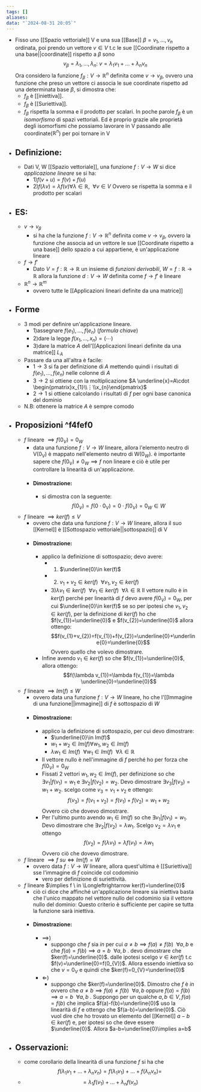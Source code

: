 ```yaml
---
tags: []
aliases: 
data: "`2024-08-31 20:05`"
---
```

- Fisso uno [[Spazio vettoriale]] V e una sua [[Base]] $\beta = v_1,...,v_n$ ordinata, poi prendo un vettore $v \in V$ t.c le sue [[Coordinate rispetto a una base||coordinate]] rispetto a $\beta$ sono$$v_{\beta}=\lambda_{1},...,\lambda_{n}:\  v=\lambda_1 v_1+...+\lambda_n v_n$$Ora considero la funzione $f_{\beta}: V\rightarrow \mathbb{R}^{n}$ definita come $v \rightarrow v_{\beta}$, ovvero una funzione che preso un vettore ci associa le sue coordinate rispetto ad una determinata base $\beta$, si dimostra che:
	- $f_\beta$ è [[iniettiva]].
	- $f_\beta$ è [[Suriettiva]].
	- $f_\beta$ rispetta la somma e il prodotto per scalari.
	In poche parole $f_{\beta}$ è un _isomorfismo_ di spazi vettoriali. Ed è proprio grazie alle proprietà degli isomorfismi che possiamo lavorare in V passando alle coordinate($\mathbb{R}^n$) per poi tornare in V
- ## Definizione:
	- Dati V, W [[Spazio vettoriale]], una funzione $f:V\rightarrow W$ si dice _applicazione lineare_ se si ha:
		- 1)$f(v+u)=f(v)+f(u)$
		- 2)$f(\lambda v)=\lambda f(v) \forall \lambda\in \mathbb{R}, \ \ \forall v\in V$ 
		Ovvero se rispetta la somma e il prodotto per scalari 
- ## ES:
	- $v \rightarrow v_{\beta}$
		- si ha che la funzione $f: V \rightarrow \mathbb{R}^{n}$ definita come $v \rightarrow v_{\beta}$, ovvero la funzione che associa ad un vettore le sue [[Coordinate rispetto a una base]] dello spazio a cui appartiene, è un'applicazione lineare 
	- $f\rightarrow f'$
		- Dato $V=f:\mathbb{R}\rightarrow \mathbb{R}$ un insieme di _funzioni derivabili_, $W=f:\mathbb{R}\rightarrow \mathbb{R}$ allora la funzione $d:V\rightarrow W$ definita come $f\rightarrow f'$ è lineare 
	- $\mathbb{R}^{n}\rightarrow \mathbb{R}^{m}$
		- ovvero tutte le [[Applicazioni lineari definite da una matrice]]
- ## Forme 
	- 3 modi per definire un'applicazione lineare.
		- 1)assegnare $f(e_{1}),...,f(e_{n})$ (_formula chiave_)
		- 2)dare la legge $f(x_{1},...,x_{n})=(\cdots)$
		- 3)dare la matrice $A$ dell'[[Applicazioni lineari definite da una matrice]] $L_{A}$
	- Passare da una all'altra è facile:
		- $1\longrightarrow 3$ si fa per definizione di $A$ mettendo quindi i risultati di $f(e_{1}),...,f(e_{n})$ nelle colonne di $A$ 
		- $3\longrightarrow 2$ si ottiene con la moltiplicazione $A \underline{x}=A\cdot \begin{pmatrix}x_{1}\\⋮\\x_{n}\end{pmatrix}$
		- $2\longrightarrow 1$ si ottiene calcolando i risultati di $f$ per ogni base canonica del dominio
	- N.B: ottenere la matrice $A$ è sempre comodo
- ## Proposizioni ^f4fef0
	- $f$ lineare $\implies f(0_{V})=0_{W}$
		- data una funzione $f:V \rightarrow W$ lineare, allora l'elemento neutro di V($0_V$) è mappato nell'elemento neutro di W($0_{W}$). è importante sapere che $f(0_{V})\ne 0_{W}\implies f$ non lineare e ciò è utile per controllare la linearità di un'applicazione.
		- #### Dimostrazione:
			- si dimostra con la seguente:$$f(0_{V})=f(0\cdot 0_{V})= 0\cdot f(0_{V})=0_{W}\in W$$
	- $f$ lineare $\implies ker(f)\le V$
		- ovvero che data una funzione $f:V \rightarrow W$ lineare, allora il suo [[Kernel]] è [[Sottospazio vettoriale||sottospazio]] di V
		- #### Dimostrazione:
			- applico la definizione di sottospazio; devo avere:
				- 1) $\underline{0}\in ker(f)$
				- 2) $v_{1}+v_{2}\in ker(f)\ \  \forall v_{1},v_{2}\in ker(f)$
				- 3)$\lambda v_{1}\in ker(f) \ \ \forall v_{1}\in ker(f)\ \ \forall \lambda \in \mathbb{R}$ 
			Il vettore nullo è in $ker(f)$ perché per linearità di $f$ devo avere $f(0_{V})=0_{W}$, per cui $\underline{0}\in ker(f)$ 
			se so per ipotesi che $v_{1},v_{2}\in ker(f)$, per la definizione di $ker(f)$ ho che $f(v_{1})=\underline{0}$ e $f(v_{2})=\underline{0}$ allora ottengo: $$f(v_{1}+v_{2})=f(v_{1})+f(v_{2})=\underline{0}+\underline{0}=\underline{0}$$Ovvero quello che volevo dimostrare.
			- Infine avendo $v_{1}\in ker(f)$ so che $f(v_{1})=\underline{0}$, allora ottengo:$$f(\lambda v_{1})=\lambda f(v_{1})=\lambda \underline{0}=\underline{0}$$
	- $f$ lineare $\implies Im(f)\le W$  
		- ovvero data una funzione $f:V \rightarrow W$ lineare, ho che l'[[Immagine di una funzione||immagine]] di $f$ è sottospazio di $W$ 
		- #### Dimostrazione:
			- applico la definizione di sottospazio, per cui devo dimostrare:
				- $\underline{0}\in Im(f)$
				- $w_{1}+w_{2}\in Im(f) \forall w_{1},w_{2}\in Im(f)$ 
				- $\lambda w_{1}\in Im(f) \ \ \forall w_{1}\in Im(f)\ \ \forall \lambda \in \mathbb{R}$ 
			- Il vettore nullo è nell'immagine di $f$ perché ho per forza che $f(0_{V})=0_{W}$ 
			- Fissati 2 vettori $w_{1},w_{2}\in Im(f)$, per definizione so che $\exists v_{1}|f(v_{1})=w_{1}$ e $\exists v_{2}|f(v_{2})=w_{2}$. Devo dimostrare $\exists v_{3}|f(v_{3})=w_{1}+w_{2}$. scelgo come $v_{3}=v_{1}+v_{2}$ e ottengo:$$f(v_{3})=f(v_{1}+v_{2})=f(v_{1})+f(v_{2})=w_{1}+w_{2}$$Ovvero ciò che dovevo dimostrare.
			- Per l'ultimo punto avendo $w_{1}\in Im(f)$ so che $\exists v_{1}|f(v_{1})=w_{1}$. Devo dimostrare che $\exists v_{2}|f(v_{2})=\lambda w_{1}$. Scelgo $v_{2}=\lambda v_{1}$ e ottengo$$f(v_{2})=f(\lambda v_{1})=\lambda f(v_{1})=\lambda w_{1}$$Ovvero ciò che dovevo dimostrare.
	- $f$ lineare $\implies f \  su \Longleftrightarrow Im(f)=W$
		- ovvero data $f:V \rightarrow W$ lineare, allora quest'ultima è [[Suriettiva]] sse l'immagine di $f$ coincide col codominio
			- vero per definizione di suriettività.
	- $f$ lineare $\implies f \  in \Longleftrightarrow ker(f)=\underline{0}$
		- ciò ci dice che affinché un'applicazione lineare sia iniettiva basta che l'unico mappato nel vettore nullo del codominio sia il vettore nullo del dominio: Questo criterio è sufficiente per capire se tutta la funzione sarà iniettiva.
		- #### Dimostrazione:
			- $\implies$)
				- suppongo che $f$ sia $in$ per cui $a\ne b \implies f(a)\ne f(b)\ \ \forall a,b$ e che $f(a)=f(b)\implies a=b\ \ \forall a,b$ . devo dimostrare che $ker(f)=\underline{0}$. dalle ipotesi scelgo $v\in ker(f)$ t.c $f(v)=\underline{0}=f(0_{V})$. Allora essendo iniettiva so che $v=0_{V}$ e quindi che $ker(f)=0_{V}=\underline{0}$ 
			- $\Longleftarrow$)
				- suppongo che $ker(f)=\underline{0}$. Dimostro che $f$ è $in$ ovvero che $a\ne b \implies f(a)\ne f(b)\ \ \forall a,b$ oppure $f(a)=f(b)\implies a=b\ \ \forall a,b$ . Suppongo per un qualche $a,b \in V, f(a)=f(b)$ che implica $f(a)-f(b)=\underline{0}$ uso la linearità di $f$ e ottengo che $f(a-b)=\underline{0}$. Ciò vuol dire che ho trovato un elemento del [[Kernel]] $a-b\in ker(f)$ e, per ipotesi so che deve essere $\underline{0}$. Allora $a-b=\underline{0}\implies a=b$ 
- ## Osservazioni:
	- come corollario della linearità di una funzione $f$ si ha che $$f(\lambda_1 v_1+...+\lambda_n v_n)=f(\lambda_{1}v_{1})+...+f(\lambda_{n}v_{n})=$$
	- $$=\lambda_{1} f(v_{1})+...+\lambda_{n}f(v_{n})$$